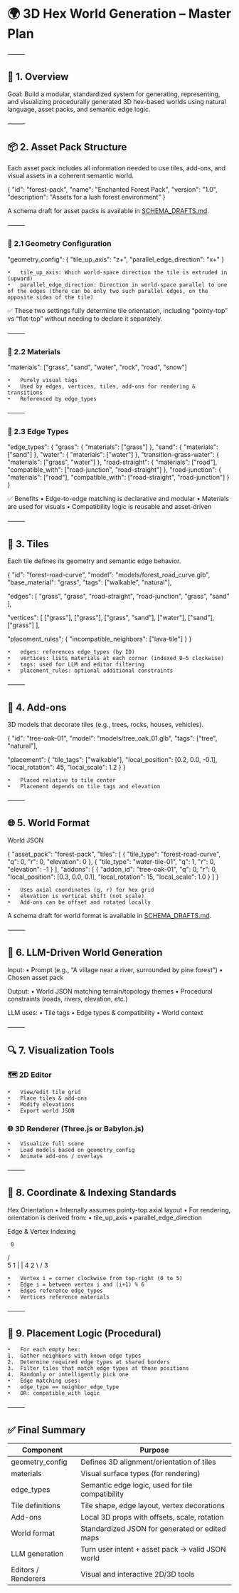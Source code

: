 # 🌍 3D Hex World Generation – Master Plan

⸻

## 🧩 1. Overview

Goal: Build a modular, standardized system for generating, representing, and visualizing procedurally generated 3D hex-based worlds using natural language, asset packs, and semantic edge logic.

⸻

## 📦 2. Asset Pack Structure

Each asset pack includes all information needed to use tiles, add-ons, and visual assets in a coherent semantic world.

{
  "id": "forest-pack",
  "name": "Enchanted Forest Pack",
  "version": "1.0",
  "description": "Assets for a lush forest environment"
}

A schema draft for asset packs is available in [SCHEMA_DRAFTS.md](SCHEMA_DRAFTS.md).


⸻

### 🔧 2.1 Geometry Configuration

"geometry_config": {
  "tile_up_axis": "z+",
  "parallel_edge_direction": "x+"
}

	•	tile_up_axis: Which world-space direction the tile is extruded in (upward)
	•	parallel_edge_direction: Direction in world-space parallel to one of the edges (there can be only two such parallel edges, on the opposite sides of the tile)

✅ These two settings fully determine tile orientation, including “pointy-top” vs “flat-top” without needing to declare it separately.

⸻

### 🎨 2.2 Materials

"materials": ["grass", "sand", "water", "rock", "road", "snow"]

	•	Purely visual tags
	•	Used by edges, vertices, tiles, add-ons for rendering & transitions
	•	Referenced by edge_types

⸻

### 🔁 2.3 Edge Types

"edge_types": {
  "grass": {
    "materials": ["grass"]
  },
  "sand": {
    "materials": ["sand"]
  },
  "water": {
    "materials": ["water"]
  },
  "transition-grass-water": {
    "materials": ["grass", "water"]
  },
  "road-straight": {
    "materials": ["road"],
    "compatible_with": ["road-junction", "road-straight"]
  },
  "road-junction": {
    "materials": ["road"],
    "compatible_with": ["road-straight", "road-junction"]
  }
}

✅ Benefits
	•	Edge-to-edge matching is declarative and modular
	•	Materials are used for visuals
	•	Compatibility logic is reusable and asset-driven

⸻

## 🧱 3. Tiles

Each tile defines its geometry and semantic edge behavior.

{
  "id": "forest-road-curve",
  "model": "models/forest_road_curve.glb",
  "base_material": "grass",
  "tags": ["walkable", "natural"],

  "edges": [
    "grass", "grass", "road-straight", 
    "road-junction", "grass", "sand"
  ],

  "vertices": [
    ["grass"], ["grass"], 
    ["grass", "sand"], ["water"], 
    ["sand"], ["grass"]
  ],

  "placement_rules": {
    "incompatible_neighbors": ["lava-tile"]
  }
}

	•	edges: references edge_types (by ID)
	•	vertices: lists materials at each corner (indexed 0–5 clockwise)
	•	tags: used for LLM and editor filtering
	•	placement_rules: optional additional constraints

⸻

## 🎯 4. Add-ons

3D models that decorate tiles (e.g., trees, rocks, houses, vehicles).

{
  "id": "tree-oak-01",
  "model": "models/tree_oak_01.glb",
  "tags": ["tree", "natural"],

  "placement": {
    "tile_tags": ["walkable"],
    "local_position": [0.2, 0.0, -0.1],
    "local_rotation": 45,
    "local_scale": 1.2
  }
}

	•	Placed relative to tile center
	•	Placement depends on tile tags and elevation

⸻

## 🌐 5. World Format

World JSON

{
  "asset_pack": "forest-pack",
  "tiles": [
    {
      "tile_type": "forest-road-curve",
      "q": 0,
      "r": 0,
      "elevation": 0
    },
    {
      "tile_type": "water-tile-01",
      "q": 1,
      "r": 0,
      "elevation": -1
    }
  ],
  "addons": [
    {
      "addon_id": "tree-oak-01",
      "q": 0,
      "r": 0,
      "local_position": [0.3, 0.0, 0.1],
      "local_rotation": 15,
      "local_scale": 1.0
    }
  ]
}

	•	Uses axial coordinates (q, r) for hex grid
	•	elevation is vertical shift (not scale)
	•	Add-ons can be offset and rotated locally

A schema draft for world format is available in [SCHEMA_DRAFTS.md](SCHEMA_DRAFTS.md).

⸻

## 🧠 6. LLM-Driven World Generation

Input:
	•	Prompt (e.g., “A village near a river, surrounded by pine forest”)
	•	Chosen asset pack

Output:
	•	World JSON matching terrain/topology themes
	•	Procedural constraints (roads, rivers, elevation, etc.)

LLM uses:
	•	Tile tags
	•	Edge types & compatibility
	•	World context

⸻

## 🔍 7. Visualization Tools

### 🗺️ 2D Editor
	•	View/edit tile grid
	•	Place tiles & add-ons
	•	Modify elevations
	•	Export world JSON

### 🌐 3D Renderer (Three.js or Babylon.js)
	•	Visualize full scene
	•	Load models based on geometry_config
	•	Animate add-ons / overlays

⸻

## 📐 8. Coordinate & Indexing Standards

Hex Orientation
	•	Internally assumes pointy-top axial layout
	•	For rendering, orientation is derived from:
	•	tile_up_axis
	•	parallel_edge_direction

Edge & Vertex Indexing

     0
   /   \
 5       1
 |       |
 4       2
   \   /
     3

	•	Vertex i = corner clockwise from top-right (0 to 5)
	•	Edge i = between vertex i and (i+1) % 6
	•	Edges reference edge_types
	•	Vertices reference materials

⸻

## 🧠 9. Placement Logic (Procedural)
	•	For each empty hex:
	1.	Gather neighbors with known edge types
	2.	Determine required edge types at shared borders
	3.	Filter tiles that match edge types at those positions
	4.	Randomly or intelligently pick one
	•	Edge matching uses:
	•	edge_type == neighbor_edge_type
	•	OR: compatible_with logic

⸻

## ✅ Final Summary

| Component | Purpose |
|-----------|---------|
| geometry_config | Defines 3D alignment/orientation of tiles |
| materials | Visual surface types (for rendering) |
| edge_types | Semantic edge logic, used for tile compatibility |
| Tile definitions | Tile shape, edge layout, vertex decorations |
| Add-ons | Local 3D props with offsets, scale, rotation |
| World format | Standardized JSON for generated or edited maps |
| LLM generation | Turn user intent + asset pack → valid JSON world |
| Editors / Renderers | Visual and interactive 2D/3D tools |